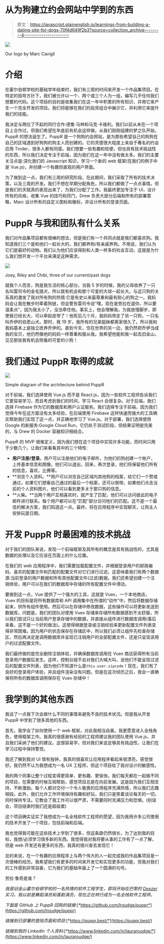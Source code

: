 # 从为狗建立约会网站中学到的东西

> 原文：<https://javascript.plainenglish.io/learnings-from-building-a-dating-site-for-dogs-70f4d649f2b3?source=collection_archive---------4----------------------->

![](img/50ab8677bc678ba583f0ba425c5f6c6e.png)

Our logo by Marc Cavigli

# 介绍

在霍尔伯顿学校的基础学年结束时，我们有三周的时间来开发一个作品集项目。在特定的指导方针下，我们被允许以一个、两个或三个人为一组，编写几乎任何我们想要的代码。这个项目的目的是收集我们在这一年中积累的所有知识，并用它来产生一个完全开发的项目。我们将能够在我们的投资组合中展示它，并利用它来提升我们的技能。

我决定与两位了不起的同行合作:德鲁·马林和马克·卡维利。我们以前从未在一个项目上合作过，但我们希望在年底前有机会这样做。从我们刚刚组建的梦之队开始，PuppR 的想法诞生了。PuppR 是一个狗狗约会网站，是为那些希望自己的狗狗在自己的区域遇到好狗狗的狗主人而创建的。它的灵感很大程度上来自于著名的约会应用 Tinder，很多人都有同感。我们想要一些有趣和轻便，但也具有技术挑战性的东西，所以我们决定专注于前端，因为我们在这一年中没有做太多。我们的主要关注点是:深化我们的 Javascript 知识，学习一个新的 web 框架(在我们的例子中是 Vue.js)，并创建一个有趣但直观的用户界面。

为了做到这一点，我们有三周的研究阶段，在此期间，我们采取了所有的技术决策，以及三周的开发。我们不想在早期分配角色，所以我们都做了一点点事情。但是我们的天赋真的表现出来了，为我们分配了工作。我最终更加专注于 UI，设计所有的风格，收集 Vue 的技巧和窍门，Drew 负责大部分后端和所有的部署策略，Marc 设计所有的自定义图标和徽标，并设计所有的登录页面。

# PuppR 与我和团队有什么关系

我们对作品集项目都有很棒的想法，但是我们有一个共同点就是我们都喜欢狗。我知道我们三个是和他们一起长大的，我们都养狗/有亲戚养狗。不用说，我们认为它们是最好的动物。我们认为他们应该得到和人类一样多的社会互动，这就是为什么我们想开发一个平台来满足这种需求。

![](img/6f3c16272212d0652099b4d51782f1aa.png)

Joey, Riley and Chibi, three of our current/past dogs

就我个人而言，狗是我生活的核心部分。当我 5 岁的时候，我的父母收养了一只名叫雷司令的金毛猎犬，所以我有机会和那个可爱的大球一起长大。与这只狗的关系真的激发了我对所有狗的热情:它是有史以来最尊重和最有耐心的狗之一。我妈妈会让我在散步时牵着狗链，但会警告雷司令说“嘿，现在是劳拉在遛你，所以要温柔点”，因为我太小了，没法牵住他。事实上，他会理解我，为我放慢脚步，即使我已经长大，可以牵起皮带了！他死后几个月，我妈妈带走了另一只狗，一只名叫乔伊的伯恩山犬。那时，我 19 岁，我所有的兄弟姐妹都离家很久了。所以我和我妈基本上是独立抚养乔伊的。直到今天，住在世界的另一边，我仍然把乔伊当成我的宝贝，他仍然像他的妈妈一样尊重和服从我。我希望他能和我一起去旧金山，见见那些我有机会照看的可爱的小狗！

# 我们通过 PuppR 取得的成就

![](img/f20fb9b87d8ae0932250a92ffedc2649.png)

Simple diagram of the architecture behind PuppR

对于前端，我们选择使用 Vue.js 而不是 React.js，因为一些软件工程师告诉我们它更容易学习，而且考虑到我们的时间，学习 React 会很复杂。对于后端，我们选择 Firebase 作为它的数据库和用户认证服务。我们选择专注于前端，因为我们觉得今年在这方面没有太多经验，在后端使用 Firebase 这样快速而强大的工具确实帮助我们实现了这一点，并正确地学习了 Vue.js。对于部署，我们选择使用 Google 的新服务:Google Cloud Run，它仍处于测试阶段，但结果证明是完美的，与 Drew 的 Docker 容器知识相结合。

PuppR 的 MVP 很难定义，因为我们想在这个项目中实现许多功能，而时间只用于少数几个。让我们来看看其中的三个特性:

*   **用户注册/登录**。用户可以注册他们的电子邮件，为他们的狗创建一个帐户，上传基本信息和图像。他们可以退出，回来，再次登录，他们将保留他们所有的信息，喜欢，比赛等。
*   **浏览个人资料。**用户可以浏览自己区域内其他狗的档案，给它们一个赞或通过，如果它们想看自己通过的最后一个档案，还可以倒带。如果他们点击当前的个人资料图片，他们可以看到更多关于那只狗的信息。
*   **火柴。**当两个用户互相喜欢时，就产生了匹配，他们可以访问彼此的电子邮件进行联系。每个用户都可以在“匹配”部分访问他们的匹配。这不是一个最佳的解决方案，我们知道这一点。最终，将在应用程序中实现聊天，让狗主人安排玩耍日期。

# 开发 PuppR 时最困难的技术挑战

对于我们的团队来说，发现一个前端框架及其所有的概念是具有挑战性的，尤其是数据的处理以及它应该在页面上的什么位置。

在我们的 web 应用程序中，我们需要加载配置文件，并根据登录用户的邮政编码、喜欢的配置文件和匹配的配置文件对它们进行过滤。这意味着我们有两个数据源:当前登录的用户数据和所有其他配置文件(过滤)数据。我们还希望创建一个注销体验，用户可以在我们的数据库中存储的所有配置文件中滑动。

要做到这一点，Vue 提供了一个强大的工具，这就是 Vuex，一个本地商店。Vuex 的目标是将所有数据库和 API 调用集中在所谓的“动作”中，然后将数据存储起来，供所有组件使用。然后可以在存储中修改数据，这些操作可以将更新发送到数据库。问题是，我们的团队对使用 Vuex 存储来存储所有数据感到不太舒服，所以我们尝试只让当前用户登录存储中的数据，并直接从组件进行数据库调用(事后来看，这不是一个好的做法)。这使得根据登录或注销经验来更新配置文件列表变得非常困难。因为用户的状态保存在存储区中，所以我们必须让组件先检查存储区，然后再决定是调用数据库并呈现已注销用户的全部配置文件，还是只呈现该用户的过滤配置文件。

我们最终做的是完全删除注销体验，并确保数据库调用在 Vuex 商店获得所有当前登录用户数据后发生。这样，控制台就不会对我们大喊大叫，说他们不能呈现过滤后的配置文件列表，因为他们不知道什么是`this.user.zipcode`！现在，我们有了良好的登录用户体验，并且组件渲染没有问题。但是在这次经历之后，我会一直确保将所有的数据库调用保存在 Vuex 存储中！

# 我学到的其他东西

我谈了一点我下次会做什么不同的事情来避免不良的技术状况。但是我从开发 PuppR 中学到了很多其他的东西。

首先，我学会了如何使用一个 web 框架，对此我相当自豪。我更愿意进入全栈角色，使用框架工作。我真的很感谢有经验的工程师建议我的团队使用 Vue.js，并且我们采纳了他们的建议。这很容易学，但对我们来说足够具有挑战性，让我们在学习过程中保持警觉。

我还了解到我对 UI 情有独钟，我真的很喜欢让应用程序看起来很漂亮，感觉很好。我仍然不认为我想成为一名 UX 工程师，但这个项目给了我对设计的敏感性。

我的两个同事让整个过程变得更简单、更有趣、更愉快。我们每天都在一起做不同的项目，在需要的时候互相帮助，感觉项目总是在向前发展。这是因为我们互相支持，不断激励。每个人都对交付一个令人敬畏的应用程序充满热情，所以我们志趣相投。此外，我们允许工作环境保持有趣和好玩，我们只是笑着谈论每天的一切，同时保持专注。它教会了我工作可以很严肃，不需要同时充满压力和恐惧。(别误会，项目结束时我们还是超级累)

这个项目确实证实了我想成为一名全栈软件工程师的愿望，因为我用许多公司使用的技术开发了一个项目，包括前端和后端。

我也觉得我可能在这些技术上学到了很多，但这条路仍然很长，为了达到我的目标，我想/必须学习很多新的东西。我觉得我对我将要从事的工作有了一点了解，但是 web 开发还有更多的东西，我真的很兴奋去发现它！

总的来说，在一个有趣的应用程序上与两个伟大的人一起完成我的作品集项目是一次很棒的经历。我希望我们有更多的时间来开发它和实现更多的功能，但我对我们的工作感到非常自豪，它为我们的基础年画上了一个圆满的句号。

劳拉·鲁奇是谁？

*我是旧金山霍尔伯顿学校的一名热情的软件工程学生，即将开始在巴黎的* [*Deezer*](https://www.deezer.com/fr/) *实习。我以前是舞蹈演员和喜剧演员，现在正在转行成为一名全栈软件工程师。*

*下面是 GitHub 上 PuppR 回购的链接:*[*https://github.com/lroudge/puppr*](https://github.com/lroudge/puppr)

*链接到已部署的登陆页面和项目:*[*https://puppr.best/*](https://puppr.best/)

*链接到我的 LinkedIn 个人资料:*[*https://www.linkedin.com/in/lauraroudge/*](https://www.linkedin.com/in/lauraroudge/)